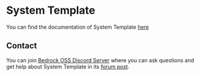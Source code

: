 # System Template

You can find the documentation of System Template [here](https://system-template-docs.readthedocs.io/en/stable/)

## Contact

You can join [Bedrock OSS Discord Server](https://discord.gg/b3VFVXUvya) where you can ask questions and get help about System Template in its [forum post](https://discord.com/channels/494194063730278411/1317217404224409640).
